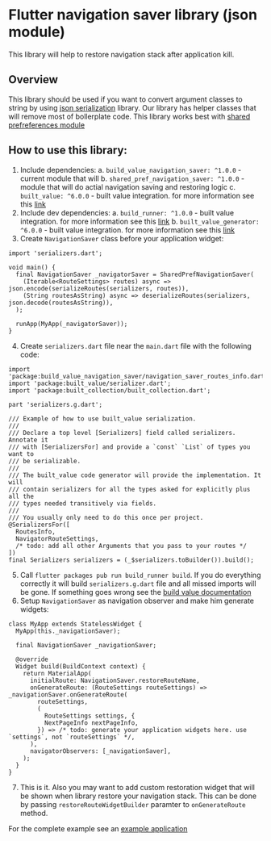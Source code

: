# Flutter navigation saver library (json module)

This library will help to restore navigation stack after application kill.

## Overview

This library should be used if you want to convert argument classes to string by using [json serialization](https://pub.dev/packages/json_serializable) library. Our library has helper classes that will remove most of bollerplate code.
This library works best with [shared prefreferences module](../../../shared_pref_navigation_saver)


## How to use this library:

1. Include dependencies:
	a. `build_value_navigation_saver: ^1.0.0` 	- current module that will 
	b. `shared_pref_navigation_saver: ^1.0.0` 	- module that will do actial navigation saving and restoring logic
	c. `built_value: ^6.0.0`					- built value integration. for more information see this [link](https://pub.dev/packages/built_value)
2. Include dev dependencies:
	a. `build_runner: ^1.0.0`					- built value integration. for more information see this [link](https://pub.dev/packages/built_value)
	b. `built_value_generator: ^6.0.0`			- built value integration. for more information see this [link](https://pub.dev/packages/built_value)
3. Create `NavigationSaver` class before your application widget:
```
import 'serializers.dart';

void main() {
  final NavigationSaver _navigatorSaver = SharedPrefNavigationSaver(
    (Iterable<RouteSettings> routes) async => json.encode(serializeRoutes(serializers, routes)),
    (String routesAsString) async => deserializeRoutes(serializers, json.decode(routesAsString)),
  );

  runApp(MyApp(_navigatorSaver));
}

```
4. Create `serializers.dart` file near the `main.dart` file with the following code:
```
import 'package:build_value_navigation_saver/navigation_saver_routes_info.dart';
import 'package:built_value/serializer.dart';
import 'package:built_collection/built_collection.dart';

part 'serializers.g.dart';

/// Example of how to use built_value serialization.
///
/// Declare a top level [Serializers] field called serializers. Annotate it
/// with [SerializersFor] and provide a `const` `List` of types you want to
/// be serializable.
///
/// The built_value code generator will provide the implementation. It will
/// contain serializers for all the types asked for explicitly plus all the
/// types needed transitively via fields.
///
/// You usually only need to do this once per project.
@SerializersFor([
  RoutesInfo,
  NavigatorRouteSettings,
  /* todo: add all other Arguments that you pass to your routes */
])
final Serializers serializers = (_$serializers.toBuilder()).build();
```
5. Call `flutter packages pub run build_runner build`. If you do everything correctly it will build `serializers.g.dart` file and all missed imports will be gone. If something goes wrong see the [build value documentation](https://pub.dev/packages/built_value)
6. Setup `NavigationSaver` as navigation observer and make him generate widgets:
```
class MyApp extends StatelessWidget {
  MyApp(this._navigationSaver);

  final NavigationSaver _navigationSaver;

  @override
  Widget build(BuildContext context) {
    return MaterialApp(
      initialRoute: NavigationSaver.restoreRouteName,
      onGenerateRoute: (RouteSettings routeSettings) => _navigationSaver.onGenerateRoute(
        routeSettings,
        (
          RouteSettings settings, {
          NextPageInfo nextPageInfo,
        }) => /* todo: generate your application widgets here. use `settings`, not `routeSettings` */,
      ),
      navigatorObservers: [_navigationSaver],
    );
  }
}
```
7. This is it. Also you may want to add custom restoration widget that will be shown when library restore your navigation stack. This can be done by passing `restoreRouteWidgetBuilder` paramter to `onGenerateRoute` method.

For the complete example see an [example application](example)